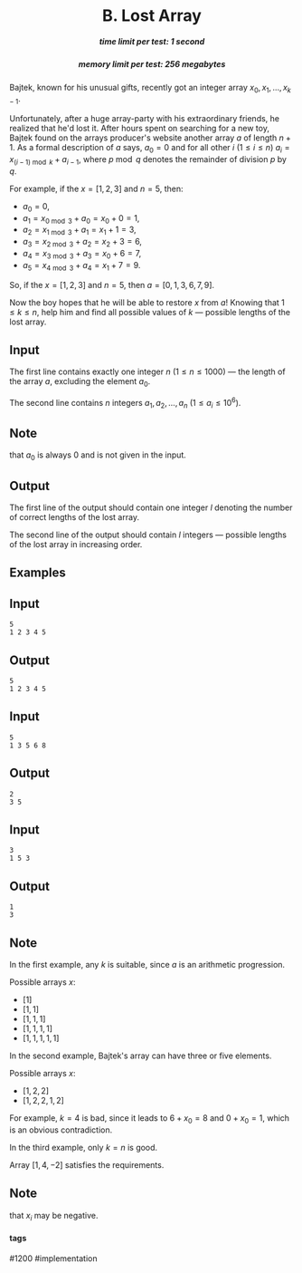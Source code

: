 <h1 style='text-align: center;'> B. Lost Array</h1>

<h5 style='text-align: center;'>time limit per test: 1 second</h5>
<h5 style='text-align: center;'>memory limit per test: 256 megabytes</h5>

Bajtek, known for his unusual gifts, recently got an integer array $x_0, x_1, \ldots, x_{k-1}$.

Unfortunately, after a huge array-party with his extraordinary friends, he realized that he'd lost it. After hours spent on searching for a new toy, Bajtek found on the arrays producer's website another array $a$ of length $n + 1$. As a formal description of $a$ says, $a_0 = 0$ and for all other $i$ ($1 \le i \le n$) $a_i = x_{(i-1)\bmod k} + a_{i-1}$, where $p \bmod q$ denotes the remainder of division $p$ by $q$.

For example, if the $x = [1, 2, 3]$ and $n = 5$, then:

* $a_0 = 0$,
* $a_1 = x_{0\bmod 3}+a_0=x_0+0=1$,
* $a_2 = x_{1\bmod 3}+a_1=x_1+1=3$,
* $a_3 = x_{2\bmod 3}+a_2=x_2+3=6$,
* $a_4 = x_{3\bmod 3}+a_3=x_0+6=7$,
* $a_5 = x_{4\bmod 3}+a_4=x_1+7=9$.

So, if the $x = [1, 2, 3]$ and $n = 5$, then $a = [0, 1, 3, 6, 7, 9]$.

Now the boy hopes that he will be able to restore $x$ from $a$! Knowing that $1 \le k \le n$, help him and find all possible values of $k$ — possible lengths of the lost array.

## Input

The first line contains exactly one integer $n$ ($1 \le n \le 1000$) — the length of the array $a$, excluding the element $a_0$.

The second line contains $n$ integers $a_1, a_2, \ldots, a_n$ ($1 \le a_i \le 10^6$).

## Note

 that $a_0$ is always $0$ and is not given in the input.

## Output

The first line of the output should contain one integer $l$ denoting the number of correct lengths of the lost array.

The second line of the output should contain $l$ integers — possible lengths of the lost array in increasing order.

## Examples

## Input


```
5  
1 2 3 4 5  

```
## Output


```
5  
1 2 3 4 5 
```
## Input


```
5  
1 3 5 6 8  

```
## Output


```
2  
3 5 
```
## Input


```
3  
1 5 3  

```
## Output


```
1  
3 
```
## Note

In the first example, any $k$ is suitable, since $a$ is an arithmetic progression.

Possible arrays $x$:

* $[1]$
* $[1, 1]$
* $[1, 1, 1]$
* $[1, 1, 1, 1]$
* $[1, 1, 1, 1, 1]$

In the second example, Bajtek's array can have three or five elements.

Possible arrays $x$:

* $[1, 2, 2]$
* $[1, 2, 2, 1, 2]$

For example, $k = 4$ is bad, since it leads to $6 + x_0 = 8$ and $0 + x_0 = 1$, which is an obvious contradiction.

In the third example, only $k = n$ is good.

Array $[1, 4, -2]$ satisfies the requirements.

## Note

 that $x_i$ may be negative.



#### tags 

#1200 #implementation 